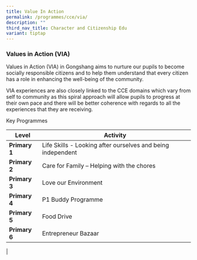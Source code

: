 ```yaml
---
title: Value In Action
permalink: /programmes/cce/via/
description: ""
third_nav_title: Character and Citizenship Edu
variant: tiptap
---
```

### **Values in Action (VIA)**
Values in Action (VIA) in Gongshang aims to nurture our pupils to become socially responsible citizens and to help them understand that every citizen has a role in enhancing the well-being of the community.

VIA experiences are also closely linked to the CCE domains which vary from self to community as this spiral approach will allow pupils to progress at their own pace and there will be better coherence with regards to all the experiences that they are receiving.

Key Programmes

| Level | Activity |
|---|---|
| **Primary 1** | Life Skills - Looking after ourselves and being independent |
| **Primary 2** | Care for Family – Helping with the chores |
| **Primary 3** | Love our Environment |
| **Primary 4** | P1 Buddy Programme |
| **Primary 5** | Food Drive |
| **Primary 6** | Entrepreneur Bazaar |
|